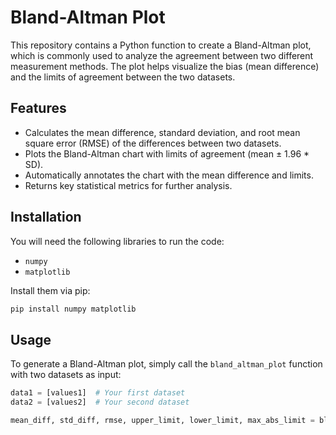# Bland-Altman Plot

This repository contains a Python function to create a Bland-Altman plot, which is commonly used to analyze the agreement between two different measurement methods. The plot helps visualize the bias (mean difference) and the limits of agreement between the two datasets.

## Features
- Calculates the mean difference, standard deviation, and root mean square error (RMSE) of the differences between two datasets.
- Plots the Bland-Altman chart with limits of agreement (mean ± 1.96 * SD).
- Automatically annotates the chart with the mean difference and limits.
- Returns key statistical metrics for further analysis.

## Installation

You will need the following libraries to run the code:
- `numpy`
- `matplotlib`

Install them via pip:
```bash
pip install numpy matplotlib
```

## Usage
To generate a Bland-Altman plot, simply call the `bland_altman_plot` function with two datasets as input:

```python
data1 = [values1]  # Your first dataset
data2 = [values2]  # Your second dataset

mean_diff, std_diff, rmse, upper_limit, lower_limit, max_abs_limit = bland_altman_plot(data1, data2)
```
